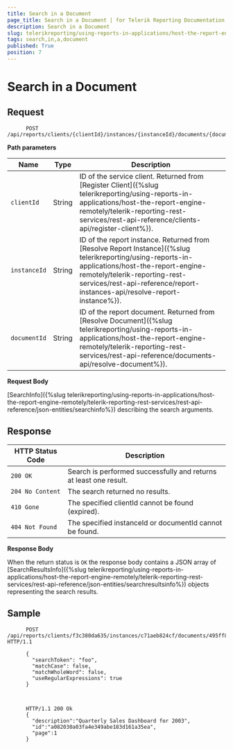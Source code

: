 ```yaml
---
title: Search in a Document
page_title: Search in a Document | for Telerik Reporting Documentation
description: Search in a Document
slug: telerikreporting/using-reports-in-applications/host-the-report-engine-remotely/telerik-reporting-rest-services/rest-api-reference/documents-api/search-in-a-document
tags: search,in,a,document
published: True
position: 7
---
```


# Search in a Document



## Request

    
          POST /api/reports/clients/{clientId}/instances/{instanceId}/documents/{documentId}/search
        

__Path parameters__ 

| Name | Type | Description |
| ------ | ------ | ------ |
|`clientId`|String|ID of the service client. Returned from [Register Client]({%slug telerikreporting/using-reports-in-applications/host-the-report-engine-remotely/telerik-reporting-rest-services/rest-api-reference/clients-api/register-client%}).|
|`instanceId`|String|ID of the report instance. Returned from [Resolve Report Instance]({%slug telerikreporting/using-reports-in-applications/host-the-report-engine-remotely/telerik-reporting-rest-services/rest-api-reference/report-instances-api/resolve-report-instance%}).|
|`documentId`|String|ID of the report document. Returned from [Resolve Document]({%slug telerikreporting/using-reports-in-applications/host-the-report-engine-remotely/telerik-reporting-rest-services/rest-api-reference/documents-api/resolve-document%}).|

__Request Body__ 

[SearchInfo]({%slug telerikreporting/using-reports-in-applications/host-the-report-engine-remotely/telerik-reporting-rest-services/rest-api-reference/json-entities/searchinfo%}) describing the search arguments.         

## Response

| HTTP Status Code | Description |
| ------ | ------ |
|`200 OK`|Search is performed successfully and returns at least one result.|
|`204 No Content`|The search returned no results.|
|`410 Gone`|The specified clientId cannot be found (expired).|
|`404 Not Found`|The specified instanceId or documentId cannot be found.|

__Response Body__ 

When the return status is `OK` the response body contains a JSON array of [SearchResultsInfo]({%slug telerikreporting/using-reports-in-applications/host-the-report-engine-remotely/telerik-reporting-rest-services/rest-api-reference/json-entities/searchresultsinfo%})            objects representing the search results.         

## Sample

    
          POST /api/reports/clients/f3c380da635/instances/c71aeb824cf/documents/495ff8766803332209ef12/search HTTP/1.1

          {
            "searchToken": "foo",
            "matchCase": false,
            "matchWholeWord": false,
            "useRegularExpressions": true
          }
        

    
          HTTP/1.1 200 Ok
          {
            "description":"Quarterly Sales Dashboard for 2003",
            "id":"a082030a03fa4e349abe183d161a35ea",
            "page":1
          }

